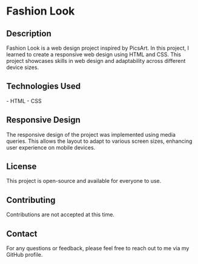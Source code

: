 

<h1>Fashion Look</h1>

<h2>Description</h2>
Fashion Look is a web design project inspired by PicsArt. In this project, I learned to create a responsive web design using HTML and CSS. This project showcases skills in web design and adaptability across different device sizes.

<h2>Technologies Used</h2>
  - HTML
  - CSS

<h2>Responsive Design</h2>
The responsive design of the project was implemented using media queries. This allows the layout to adapt to various screen sizes, enhancing user experience on mobile devices.

<h2>License</h2>
This project is open-source and available for everyone to use.

<h2>Contributing</h2>
Contributions are not accepted at this time.

<h2>Contact</h2>
For any questions or feedback, please feel free to reach out to me via my GitHub profile.

